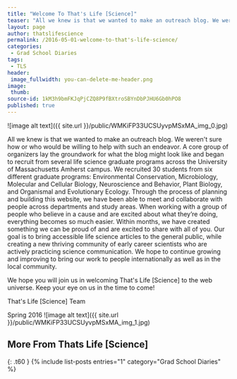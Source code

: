 ```yaml
---
title: "Welcome To That's Life [Science]"
teaser: "All we knew is that we wanted to make an outreach blog. We weren’t sure how or who would be willing to help with such an endeavor."
layout: page
author: thatslifescience
permalink: /2016-05-01-welcome-to-that's-life-science/
categories:
 - Grad School Diaries
tags:
 - TLS
header:
 image_fullwidth: you-can-delete-me-header.png
image:
 thumb:
source-id: 1kM3h9bmFKJqPjCZQ8P9fBXtroSBYnDbPJHU6Gb0hPO8
published: true
---
```

![image alt text]({{ site.url }}/public/WMKiFP33UCSUyvpMSxMA_img_0.jpg)

All we knew is that we wanted to make an outreach blog. We weren't sure how or who would be willing to help with such an endeavor. A core group of organizers lay the groundwork for what the blog might look like and began to recruit from several life science graduate programs across the University of Massachusetts Amherst campus. We recruited 30 students from six different graduate programs: Environmental Conservation, Microbiology, Molecular and Cellular Biology, Neuroscience and Behavior, Plant Biology, and Organismal and Evolutionary Ecology. Through the process of planning and building this website, we have been able to meet and collaborate with people across departments and study areas. When working with a group of people who believe in a cause and are excited about what they’re doing, everything becomes so much easier. Within months, we have created something we can be proud of and are excited to share with all of you. Our goal is to bring accessible life science articles to the general public, while creating a new thriving community of early career scientists who are actively practicing science communication. We hope to continue growing and improving to bring our work to people internationally as well as in the local community. 

We hope you will join us in welcoming That's Life [Science] to the web universe. Keep your eye on us in the time to come!

That's Life [Science] Team

Spring 2016
![image alt text]({{ site.url }}/public/WMKiFP33UCSUyvpMSxMA_img_1.jpg)

## More From Thats Life [Science]
{: .t60 }
{% include list-posts entries="1" category="Grad School Diaries" %}

